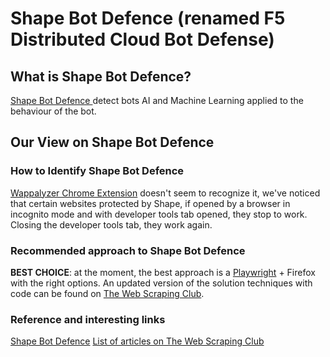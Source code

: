 # Shape Bot Defence (renamed F5 Distributed Cloud Bot Defense)

## What is Shape Bot Defence?
[Shape Bot Defence ](https://www.f5.com/cloud/products/bot-defense "Shape") detect bots AI and Machine Learning applied to the behaviour of the bot.

## Our View on Shape Bot Defence

### How to Identify Shape Bot Defence
[Wappalyzer Chrome Extension](https://github.com/reanalytics-databoutique/webscraping-open-doc/blob/0386528f99a1209a538f6d042e859cd9933011c8/Pages/Tools/Wappalyzer.md) doesn't seem to recognize it, we've noticed that certain websites protected by Shape, if opened by a browser in incognito mode and with developer tools tab opened, they stop to work. Closing the developer tools tab, they work again.

### Recommended approach to Shape Bot Defence
**BEST CHOICE**:  at the moment, the best approach is a [Playwright](https://github.com/reanalytics-databoutique/webscraping-open-doc/blob/main/Pages/Tools/Playwright.md) + Firefox with the right options. An updated version of the solution techniques with code can be found on [The Web Scraping Club](https://substack.thewebscraping.club "The Web Scraping Club").

### Reference and interesting links
[Shape Bot Defence](https://www.f5.com/cloud/products/bot-defense)
[List of articles on The Web Scraping Club](https://substack.thewebscraping.club/t/shape)


